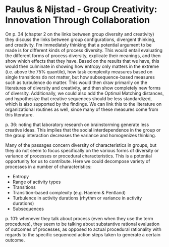# Paulus & Nijstad - Group Creativity: Innovation Through Collaboration

On p. 34 (chapter 2 on the links between group diversity and creativity) they discuss the links between group configurations, divergent thinking, and creativity. I'm immediately thinking that a potential argument to be made is for different kinds of process diversity. This would entail evaluating the different forms of process diversity, explicate their meanings, and then show which effects that they have. Based on the results that we have, this would then culminate in showing how entropy only matters in the extreme (i.e. above the 75% quantile), how task complexity measures based on single transitions do not matter, but how subsequence-based measures such as turbulence do matter. This would then draw primarily on the literatures of diversity and creativity, and then show completely new forms of diversity. Additionally, we could also add the Optimal Matching distances, and hypothesize that creative sequences should be less standardized, which is also supported by the findings. We can link this to the literature on organizational routines as well, since many of these measures come from this literature.

p. 36: noting that laboratory research on brainstorming generate less creative ideas. This implies that the social interdependence in the group or the group interaction decreases the variance and homogenizes thinking.

Many of the passages concern diversity of characteristics in groups, but they do not seem to focus specifically on the various forms of diversity or variance of processes or procedural characteristics. This is a potential opportunity for us to contribute. Here we could decompose variety of processes in a number of characteristics:

* Entropy
* Range of activity types
* Transitions
* Transition-based complexity (e.g. Haerem & Pentland)
* Turbulence in activity durations (rhythm or variance in activity durations)
* Subsequences

p. 101: whenever they talk about process (even when they use the term procedures), they seem to be talking about substantive rational evaluation of outcomes of processes, as opposed to actual procedural rationality with regards to the specific sequenced action steps taken to generate a certain outcome.
